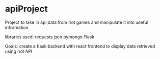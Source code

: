 # apiProject
Project to take in api data from riot games and manipulate it into useful information

libraries used:
requests
json
pymongo
Flask

Goals:
create a flask backend with react frontend to display data retrieved using riot API
